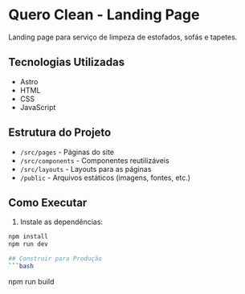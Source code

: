 # Quero Clean - Landing Page

Landing page para serviço de limpeza de estofados, sofás e tapetes.

## Tecnologias Utilizadas

- Astro
- HTML
- CSS
- JavaScript

## Estrutura do Projeto

- `/src/pages` - Páginas do site
- `/src/components` - Componentes reutilizáveis
- `/src/layouts` - Layouts para as páginas
- `/public` - Arquivos estáticos (imagens, fontes, etc.)

## Como Executar

1. Instale as dependências:
```bash
npm install
npm run dev

## Construir para Produção
```bash
```
npm run build